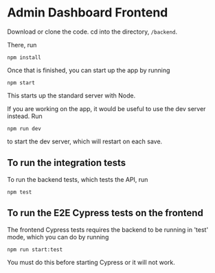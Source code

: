 # Admin Dashboard Frontend

Download or clone the code. cd into the directory, `/backend`.

There, run

`npm install`

Once that is finished, you can start up the app by running

`npm start`

This starts up the standard server with Node. 

If you are working on the app, it would be useful to use the dev server instead. Run

`npm run dev`

to start the dev server, which will restart on each save.

## To run the integration tests

To run the backend tests, which tests the API, run

`npm test`


## To run the E2E Cypress tests on the frontend

The frontend Cypress tests requires the backend to be running in 'test' mode, which 
you can do by running

`npm run start:test`

You must do this before starting Cypress or it will not work.


